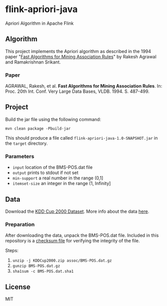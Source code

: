 # flink-apriori-java
Apriori Algorithm in Apache Flink

## Algorithm
This project implements the Apriori algorithm as described in the 1994 paper
"[Fast Algorithms for Mining Association Rules](http://www.vldb.org/conf/1994/P487.PDF)" by 
Rakesh Agrawal and Ramakrishnan Srikant.

### Paper

AGRAWAL, Rakesh, et al. **Fast Algorithms for Mining Association Rules**. In: Proc. 20th Int. Conf.
Very Large Data Bases, VLDB. 1994. S. 487-499.

## Project

Build the jar file using the following command: 

`mvn clean package -Pbuild-jar`

This should produce a file called `flink-apriori-java-1.0-SNAPSHOT.jar` in the `target` directory.


### Parameters

* `input` location of the BMS-POS.dat file
* `output` prints to stdout if not set
* `min-support` a real number in the range (0,1]
* `itemset-size` an integer in the range (1, Infinity]

## Data
Download the [KDD Cup 2000 Dataset](http://www.kdd.org/cupfiles/KDDCup2000.zip).
More info about the data [here](http://www.kdd.org/kdd-cup/view/kdd-cup-200).

### Preparation

After downloading the data, unpack the BMS-POS.dat file. Included in this repository is a
[checksum file](BMS-POS.dat.sha1) for verifying the integrity of the file.

Steps:

1. `unzip -j KDDCup2000.zip assoc/BMS-POS.dat.gz`
2. `gunzip BMS-POS.dat.gz`
3. `sha1sum -c BMS-POS.dat.sha1`

## License
MIT